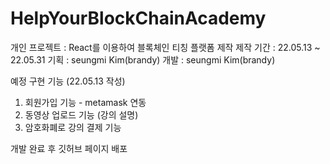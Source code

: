 # HelpYourBlockChainAcademy
개인 프로젝트 : React를 이용하여 블록체인 티칭 플랫폼 제작
제작 기간 : 22.05.13 ~ 22.05.31 
기획 : seungmi Kim(brandy)
개발 : seungmi Kim(brandy) 

예정 구현 기능 (22.05.13 작성)  
1. 회원가입 기능 - metamask 연동   
2. 동영상 업로드 기능 (강의 설명)   
3. 암호화폐로 강의 결제 기능  

개발 완료 후 깃허브 페이지 배포 

